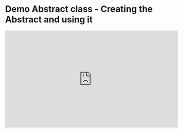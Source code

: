 ﻿# Demo Abstract class - Creating the Abstract and using it

<iframe width="560" height="315" src="https://www.youtube.com/embed/lx0demy4xe4?list=PL1DEQjXG2xnJWRyX6XqHOgPY9exyDLz8a" frameborder="0" allowfullscreen></iframe>

